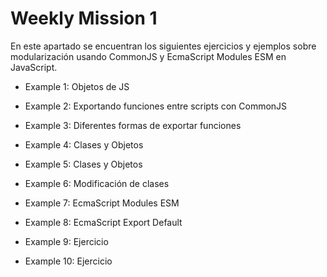# Weekly Mission 1

En este apartado se encuentran los siguientes ejercicios y ejemplos sobre modularización  usando CommonJS y  EcmaScript Modules ESM  en JavaScript.

* Example 1: Objetos de JS

* Example 2: Exportando funciones entre scripts con CommonJS

* Example 3: Diferentes formas de exportar funciones

* Example 4: Clases y Objetos

* Example 5: Clases y Objetos

* Example 6: Modificación de clases

* Example 7: EcmaScript Modules ESM

* Example 8: EcmaScript Export Default

* Example 9: Ejercicio

* Example 10: Ejercicio

